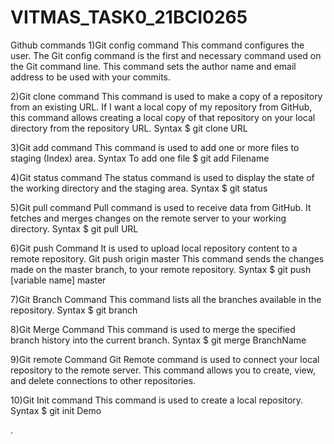 # VITMAS_TASK0_21BCI0265
Github commands
1)Git config command
This command configures the user. The Git config command is the first and necessary command used on the Git command line. This command sets the author name and email address to be used with your commits.

2)Git clone command
This command is used to make a copy of a repository from an existing URL. If I want a local copy of my repository from GitHub, this command allows creating a local copy of that repository on your local directory from the repository URL.
Syntax
$ git clone URL

3)Git add command
This command is used to add one or more files to staging (Index) area.
Syntax
To add one file
$ git add Filename 

4)Git status command
The status command is used to display the state of the working directory and the staging area.
Syntax
$ git status 

5)Git pull command
Pull command is used to receive data from GitHub. It fetches and merges changes on the remote server to your working directory.
Syntax
$ git pull URL 

6)Git push Command
It is used to upload local repository content to a remote repository.
Git push origin master
This command sends the changes made on the master branch, to your remote repository.
Syntax
$ git push [variable name] master 

7)Git Branch Command
This command lists all the branches available in the repository.
Syntax
$ git branch  

8)Git Merge Command
This command is used to merge the specified branch history into the current branch.
Syntax
$ git merge BranchName

9)Git remote Command
Git Remote command is used to connect your local repository to the remote server. This command allows you to create, view, and delete connections to other repositories.

10)Git Init command
This command is used to create a local repository.
Syntax
$ git init Demo  

.
